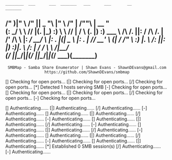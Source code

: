 
    ________  ___      ___  _______   ___      ___       __         _______
   /"       )|"  \    /"  ||   _  "\ |"  \    /"  |     /""\       |   __ "\
  (:   \___/  \   \  //   |(. |_)  :) \   \  //   |    /    \      (. |__) :)
   \___  \    /\  \/.    ||:     \/   /\   \/.    |   /' /\  \     |:  ____/
    __/  \   |: \.        |(|  _  \  |: \.        |  //  __'  \    (|  /
   /" \   :) |.  \    /:  ||: |_)  :)|.  \    /:  | /   /  \   \  /|__/ \
  (_______/  |___|\__/|___|(_______/ |___|\__/|___|(___/    \___)(_______)
 -----------------------------------------------------------------------------
     SMBMap - Samba Share Enumerator | Shawn Evans - ShawnDEvans@gmail.com
                     https://github.com/ShawnDEvans/smbmap

[\] Checking for open ports...
[|] Checking for open ports...
[/] Checking for open ports...
[*] Detected 1 hosts serving SMB
[-] Checking for open ports...
[\] Checking for open ports...
[|] Checking for open ports...
[/] Checking for open ports...
[-] Checking for open ports...
                                                                
[\] Authenticating......
[|] Authenticating......
[/] Authenticating......
[-] Authenticating......
[\] Authenticating......
[|] Authenticating......
[/] Authenticating......
[-] Authenticating......
[\] Authenticating......
[|] Authenticating......
[/] Authenticating......
[-] Authenticating......
[\] Authenticating......
[|] Authenticating......
[/] Authenticating......
[-] Authenticating......
[\] Authenticating......
[|] Authenticating......
[/] Authenticating......
[-] Authenticating......
[\] Authenticating......
[|] Authenticating......
[*] Established 0 SMB session(s)
[/] Authenticating......
[-] Authenticating......
